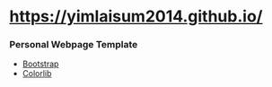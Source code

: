 
# https://yimlaisum2014.github.io/

### Personal Webpage Template 
* [Bootstrap](https://bootstrapmade.com/iportfolio-bootstrap-portfolio-websites-template/)
* [Colorlib](https://colorlib.com/wp/cat/personal/)

